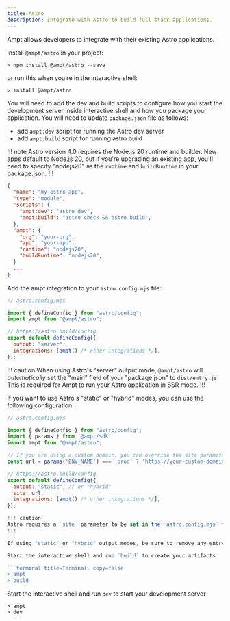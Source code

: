 ```yaml
---
title: Astro
description: Integrate with Astro to build full stack applications.
---
```


Ampt allows developers to integrate with their existing Astro applications.

Install `@ampt/astro` in your project:

```terminal title=Terminal
> npm install @ampt/astro --save
```

or run this when you’re in the interactive shell:

```terminal title=Terminal
> install @ampt/astro
```

You will need to add the dev and build scripts to configure how you start the development server inside interactive shell and how you package your application. You will need to update `package.json` file as follows:

- add `ampt:dev` script for running the Astro dev server
- add `ampt:build` script for running astro build

!!! note
Astro version 4.0 requires the Node.js 20 runtime and builder. New apps default to Node.js 20, but if you're upgrading an existing app, you'll need to specify "nodejs20" as the `runtime` and `buildRuntime` in your package.json.
!!!

```json title=package.json, copy=false
{
  "name": "my-astro-app",
  "type": "module",
  "scripts": {
    "ampt:dev": "astro dev",
    "ampt:build": "astro check && astro build",
  },
  "ampt": {
    "org": "your-org",
    "app": "your-app",
    "runtime": "nodejs20",
    "buildRuntime": "nodejs20",
  }
  ...
}
```

Add the ampt integration to your `astro.config.mjs` file:

```javascript header=false
// astro.config.mjs

import { defineConfig } from "astro/config";
import ampt from "@ampt/astro";

// https://astro.build/config
export default defineConfig({
  output: "server",
  integrations: [ampt() /* other integrations */],
});
```

!!! caution
When using Astro's "server" output mode, `@ampt/astro` will _automatically_ set the "main" field of your "package.json" to `dist/entry.js`. This is required for Ampt to run your Astro application in SSR mode.
!!!

If you want to use Astro's "static" or "hybrid" modes, you can use the following configuration:

````javascript header=false
// astro.config.mjs

import { defineConfig } from "astro/config";
import { params } from '@ampt/sdk'
import ampt from "@ampt/astro";

// If you are using a custom domain, you can override the site parameter based on the Ampt environment's name
const url = params('ENV_NAME') === 'prod' ? 'https://your-custom-domain.com' : params('AMPT_URL')

// https://astro.build/config
export default defineConfig({
  output: "static", // or "hybrid"
  site: url,
  integrations: [ampt() /* other integrations */],
});

!!! caution
Astro requires a `site` parameter to be set in the `astro.config.mjs` file when using "static" or "hybrid" output modes. You can use the `params` library from the `@ampt/sdk` to get the `AMPT_URL` parameter from the environment, which will always be set by Ampt. However, if you are using a custom domain, be sure to override this value with it in the relevent environments.
!!!

If using "static" or "hybrid" output modes, be sure to remove any entrypoints you may have defined in "package.json" for the "main" field. This is not required for these output modes, as the `index.html` file will be the entrypoint for your application.

Start the interactive shell and run `build` to create your artifacts:

```terminal title=Terminal, copy=false
> ampt
> build
````

Start the interactive shell and run `dev` to start your development server

```terminal title=Terminal, copy=false
> ampt
> dev
```
